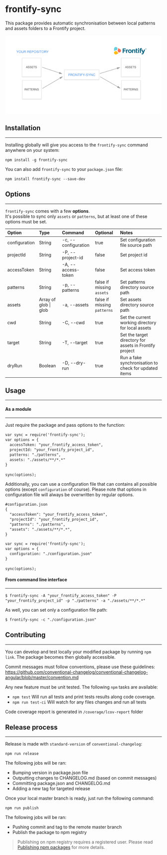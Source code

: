 frontify-sync
===================

This package provides automatic synchronisation between local patterns and assets folders to a Frontify project.

![schema](frontify-sync-schema.png)


## Installation
---------------

Installing globally will give you access to the `frontify-sync` command anywhere on your system:  

```
npm install -g frontify-sync
```

You can also add `frontify-sync` to your `package.json` file:  

```
npm install frontify-sync --save-dev
```

## Options
------------------

`frontify-sync` comes with a few **options**.    
It's possible to sync only `assets` or `patterns`, but at least one of these options must be set.  

|Option  | Type | Command | Optional | Notes |
:------------- | :------------------------- | :------------------------- | :-----------| :-----------|
| configuration  | String | -c, --configuration | true | Set configuration file source path
| projectId | String | -P, --project-id | false | Set project id |
| accessToken | String | -A, --access-token | false | Set access token |
| patterns  | String | -p, --patterns | false if missing `assets` | Set patterns directory source path |
| assets | Array of glob &#124; glob | -a, --assets | false if missing `patterns` | Set assets directory source path |
| cwd | String  | -C, --cwd | true | Set the current working directory for local assets |
| target | String  | -T, --target | true | Set the target directory for assets in Frontify project |
| dryRun | Boolean | -D, --dry-run | true | Run a fake synchronisation to check for updated items |

## Usage
------------------

#### As a module
------------------

Just require the package and pass options to the function:  

```
var sync = require('frontify-sync');
var options = {
  accessToken: "your_frontify_access_token",
  projectId: "your_frontify_project_id",
  patterns: "./patterns",
  assets: "./assets/**/*.*"
}

sync(options);
```

Additionally, you can use a configuration file that can contains all possible options (except `configuration` of course). Please note that options in configuration file will always be overwritten by regular options.  

```
#configuration.json
{
  "accessToken": "your_frontify_access_token",
  "projectId": "your_frontify_project_id",
  "patterns": "./patterns",
  "assets": "./assets/**/*.*",
}
```
```
var sync = require('frontify-sync');
var options = {
  configuration: "./configuration.json"
}

sync(options);
```

#### From command line interface
------------------

```
$ frontify-sync -A "your_frontify_access_token" -P "your_frontify_project_id" -p "./patterns" -a "./assets/**/*.*"
```

As well, you can set only a configuration file path:  

```
$ frontify-sync -c "./configuration.json"
```

## Contributing
------------------

You can develop and test locally your modified package by running `npm link`. The package becomes then globally accessible.

Commit messages must follow conventions, please use these guidelines: https://github.com/conventional-changelog/conventional-changelog-angular/blob/master/convention.md 

Any new feature must be unit tested. The following `npm` tasks are available:

  - `npm test` Will run all tests and print tests results along code coverage.
  - `npm run test-ci` Will watch for any files changes and run all tests

Code coverage report is generated in `/coverage/lcov-report` folder

## Release process
------------------
Release is made with `standard-version` of `conventional-changelog`:

```
npm run release
```

The following jobs will be ran:

  - Bumping version in package.json file 
  - Outputting changes to CHANGELOG.md (based on commit messages) 
  - Committing package.json and CHANGELOG.md 
  - Adding a new tag for targeted release 


Once your local master branch is ready, just run the following command:
```
npm run publish
```

The following jobs will be ran:

  - Pushing commit and tag to the remote master branch
  - Publish the package to npm registry

> Publishing on npm registry requires a registered user. Please read [Publishing npm packages](https://docs.npmjs.com/getting-started/publishing-npm-packages) for more details.